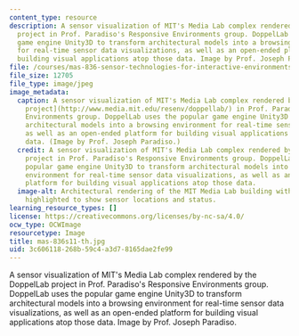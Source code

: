 ```yaml
---
content_type: resource
description: A sensor visualization of MIT's Media Lab complex rendered by the DoppelLab
  project in Prof. Paradiso's Responsive Environments group. DoppelLab uses the popular
  game engine Unity3D to transform architectural models into a browsing environment
  for real-time sensor data visualizations, as well as an open-ended platform for
  building visual applications atop those data. Image by Prof. Joseph Paradiso.
file: /courses/mas-836-sensor-technologies-for-interactive-environments-spring-2011/3c606118268b59c4a3d78165dae2fe99_mas-836s11-th.jpg
file_size: 12705
file_type: image/jpeg
image_metadata:
  caption: A sensor visualization of MIT's Media Lab complex rendered by the [DoppelLab
    project](http://www.media.mit.edu/resenv/doppellab/) in Prof. Paradiso's Responsive
    Environments group. DoppelLab uses the popular game engine Unity3D to transform
    architectural models into a browsing environment for real-time sensor data visualizations,
    as well as an open-ended platform for building visual applications atop those
    data. (Image by Prof. Joseph Paradiso.)
  credit: A sensor visualization of MIT's Media Lab complex rendered by the DoppelLab
    project in Prof. Paradiso's Responsive Environments group. DoppelLab uses the
    popular game engine Unity3D to transform architectural models into a browsing
    environment for real-time sensor data visualizations, as well as an open-ended
    platform for building visual applications atop those data.
  image-alt: Architectural rendering of the MIT Media Lab building with various points
    highlighted to show sensor locations and status.
learning_resource_types: []
license: https://creativecommons.org/licenses/by-nc-sa/4.0/
ocw_type: OCWImage
resourcetype: Image
title: mas-836s11-th.jpg
uid: 3c606118-268b-59c4-a3d7-8165dae2fe99
---
```

A sensor visualization of MIT's Media Lab complex rendered by the DoppelLab project in Prof. Paradiso's Responsive Environments group. DoppelLab uses the popular game engine Unity3D to transform architectural models into a browsing environment for real-time sensor data visualizations, as well as an open-ended platform for building visual applications atop those data. Image by Prof. Joseph Paradiso.
